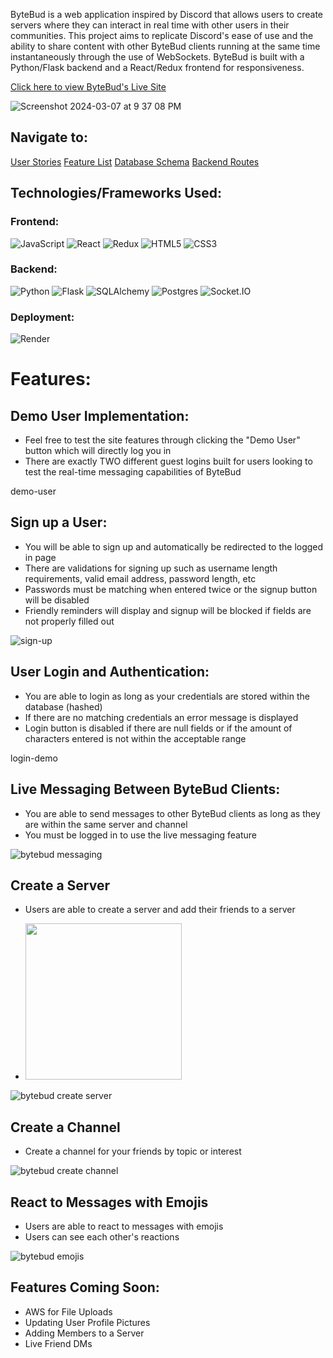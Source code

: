 ByteBud is a web application inspired by Discord that allows users to create servers where they can interact in real time with other users in their communities. This project aims to replicate Discord's ease of use and the ability to share content with other ByteBud clients running at the same time instantaneously through the use of WebSockets. ByteBud is built with a Python/Flask backend and a React/Redux frontend for responsiveness.

[Click here to view ByteBud's Live Site](https://bytebud.onrender.com/)

![Screenshot 2024-03-07 at 9 37 08 PM](https://github.com/raymondlang/bytebud/assets/16345938/0bf36d9c-2c39-4ed2-86b4-697765874f91)


## Navigate to:
[User Stories](https://github.com/raymondlang/bytebud/wiki/User-Stories)
[Feature List](https://github.com/raymondlang/bytebud/wiki/ByteBud-Features-List)
[Database Schema](https://github.com/raymondlang/bytebud/wiki/ByteBud-Database-Schema)
[Backend Routes](https://github.com/raymondlang/bytebud/wiki/Backend-Routes)

## Technologies/Frameworks Used:

### Frontend:
![JavaScript](https://img.shields.io/badge/Javascript-F7DF1E?style=for-the-badge&logo=javascript&logoColor=black)
![React](https://img.shields.io/badge/react-676E77?style=for-the-badge&logo=react&logoColor=#61DAFB)
![Redux](https://img.shields.io/badge/Redux-764ABC?style=for-the-badge&logo=redux&logoColor=white)
![HTML5](https://img.shields.io/badge/HTML5-E34F26?style=for-the-badge&logo=html5&logoColor=white)
![CSS3](https://img.shields.io/badge/CSS3-1572B6?style=for-the-badge&logo=css3&logoColor=white)

### Backend:
![Python](https://img.shields.io/badge/Python-4081B3?style=for-the-badge&logo=python&logoColor=ffe66a)
![Flask](https://img.shields.io/badge/Flask-000000?style=for-the-badge&logo=flask&logoColor=white)
![SQLAlchemy](https://img.shields.io/badge/-SQLAlchemy-D71F00?style=for-the-badge)
![Postgres](https://img.shields.io/badge/Postgres-4169E1?style=for-the-badge&logo=postgresql&logoColor=white)
![Socket.IO](https://img.shields.io/badge/Socket.IO-010101?style=for-the-badge&logo=socket.io&logoColor=white)

### Deployment:
![Render](https://img.shields.io/badge/Render-%46E3B7.svg?style=for-the-badge&logo=render&logoColor=white)

# Features:

## Demo User Implementation:
* Feel free to test the site features through clicking the "Demo User" button which will directly log you in
* There are exactly TWO different guest logins built for users looking to test the real-time messaging capabilities of ByteBud

demo-user

## Sign up a User:
* You will be able to sign up and automatically be redirected to the logged in page
* There are validations for signing up such as username length requirements, valid email address, password length, etc
* Passwords must be matching when entered twice or the signup button will be disabled
* Friendly reminders will display and signup will be blocked if fields are not properly filled out
  
![sign-up](https://media.giphy.com/media/Gnf2W0BBWrSZgtqANK/giphy.gif)

## User Login and Authentication:

* You are able to login as long as your credentials are stored within the database (hashed)
* If there are no matching credentials an error message is displayed
* Login button is disabled if there are null fields or if the amount of characters entered is not within the acceptable range

login-demo

## Live Messaging Between ByteBud Clients:

* You are able to send messages to other ByteBud clients as long as they are within the same server and channel
* You must be logged in to use the live messaging feature
  
![bytebud messaging](https://github.com/raymondlang/bytebud/assets/16345938/8bbe427d-86a9-4943-87df-42714bd7a08c)


## Create a Server
* Users are able to create a server and add their friends to a server

* <img src="https://github.com/raymondlang/bytebud/assets/16345938/3430c066-1229-48ff-9c9b-6b630191288c" width="250" height="250"/>


![bytebud create server](https://github.com/raymondlang/bytebud/assets/16345938/3430c066-1229-48ff-9c9b-6b630191288c)

## Create a Channel
* Create a channel for your friends by topic or interest

![bytebud create channel](https://github.com/raymondlang/bytebud/assets/16345938/c4b32c86-483c-4ab8-812a-5255c477f7ea)


## React to Messages with Emojis

* Users are able to react to messages with emojis
* Users can see each other's reactions
  
![bytebud emojis](https://github.com/raymondlang/bytebud/assets/16345938/dd079798-2206-439c-b397-b1815aef77cb)

## Features Coming Soon:

* AWS for File Uploads
* Updating User Profile Pictures
* Adding Members to a Server
* Live Friend DMs 
